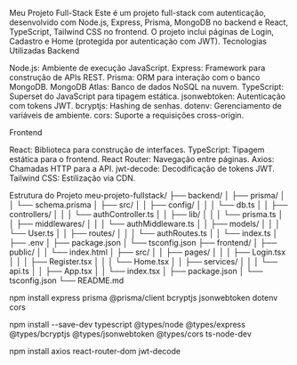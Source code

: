 Meu Projeto Full-Stack
Este é um projeto full-stack com autenticação, desenvolvido com Node.js, Express, Prisma, MongoDB no backend e React, TypeScript, Tailwind CSS no frontend. O projeto inclui páginas de Login, Cadastro e Home (protegida por autenticação com JWT).
Tecnologias Utilizadas
Backend

Node.js: Ambiente de execução JavaScript.
Express: Framework para construção de APIs REST.
Prisma: ORM para interação com o banco MongoDB.
MongoDB Atlas: Banco de dados NoSQL na nuvem.
TypeScript: Superset do JavaScript para tipagem estática.
jsonwebtoken: Autenticação com tokens JWT.
bcryptjs: Hashing de senhas.
dotenv: Gerenciamento de variáveis de ambiente.
cors: Suporte a requisições cross-origin.

Frontend

React: Biblioteca para construção de interfaces.
TypeScript: Tipagem estática para o frontend.
React Router: Navegação entre páginas.
Axios: Chamadas HTTP para a API.
jwt-decode: Decodificação de tokens JWT.
Tailwind CSS: Estilização via CDN.

Estrutura do Projeto
meu-projeto-fullstack/
├── backend/
│   ├── prisma/
│   │   └── schema.prisma
│   ├── src/
│   │   ├── config/
│   │   │   └── db.ts
│   │   ├── controllers/
│   │   │   └── authController.ts
│   │   ├── lib/
│   │   │   └── prisma.ts
│   │   ├── middlewares/
│   │   │   └── authMiddleware.ts
│   │   ├── models/
│   │   │   └── User.ts
│   │   ├── routes/
│   │   │   └── authRoutes.ts
│   │   └── index.ts
│   ├── .env
│   ├── package.json
│   └── tsconfig.json
├── frontend/
│   ├── public/
│   │   └── index.html
│   ├── src/
│   │   ├── pages/
│   │   │   ├── Login.tsx
│   │   │   ├── Register.tsx
│   │   │   └── Home.tsx
│   │   ├── services/
│   │   │   └── api.ts
│   │   ├── App.tsx
│   │   └── index.tsx
│   ├── package.json
│   └── tsconfig.json
└── README.md

npm install express prisma @prisma/client bcryptjs jsonwebtoken dotenv cors

npm install --save-dev typescript @types/node @types/express @types/bcryptjs @types/jsonwebtoken @types/cors ts-node-dev

npm install axios react-router-dom jwt-decode